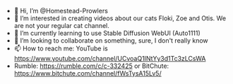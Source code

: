 - 👋 Hi, I’m @Homestead-Prowlers
- 👀 I’m interested in creating videos about our cats Floki, Zoe and Otis.  We are not your regular cat channel.
- 🌱 I’m currently learning to use Stable Diffusion WebUI (Auto1111)
- 💞️ I’m looking to collaborate on something, sure, I don't really know
- 📫 How to reach me:  YouTube is https://www.youtube.com/channel/UCvoaQ1INtYy3d1Tc3zLCsWA
- Rumble:  https://rumble.com/c/c-332425 or BitChute: https://www.bitchute.com/channel/fWsTysA15Lv5/

<!---
Homestead-Prowlers/Homestead-Prowlers is a ✨ special ✨ repository because its `README.md` (this file) appears on your GitHub profile.
You can click the Preview link to take a look at your changes.
--->
